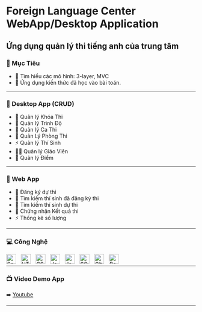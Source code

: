 # Foreign Language Center WebApp/Desktop Application


## Ứng dụng quản lý thi tiếng anh của trung tâm

### 🎯 Mục Tiêu
- 🔭 Tìm hiểu các mô hình: 3-layer, MVC
- 🥅 Ứng dụng kiến thức đã học vào bài toán.

---
### 🎯 Desktop App (CRUD)
- 🔭 Quản lý Khóa Thi
- 🌱 Quản lý Trình Độ
- 👯 Quản lý Ca Thi
- 🥅 Quản Lý Phòng Thi
- ⚡ Quản lý Thí Sinh
- 👨‍👦 Quản lý Giáo Viên
- 💯 Quản lý Điểm

---
### 🎯 Web App
- 🔭 Đăng ký dự thi
- 🌱 Tìm kiếm thí sinh đã đăng ký thi
- 👯 Tìm kiếm thí sinh dự thi
- 🥅 Chứng nhận Kết quả thi
- ⚡ Thống kê số lượng

---
### 💻 Công Nghệ

<img align="left" alt="Spring " width="26px" src="https://static-00.iconduck.com/assets.00/spring-icon-512x512-bdmpbhxj.png" style="padding-right:10px;" />
<img align="left" alt="HTML5" width="26px" src="https://cdn.jsdelivr.net/gh/devicons/devicon/icons/html5/html5-original.svg" style="padding-right:10px;" />
<img align="left" alt="CSS3" width="26px" src="https://cdn.jsdelivr.net/gh/devicons/devicon/icons/css3/css3-original.svg" style="padding-right:10px;" />
<img align="left" alt="JavaScript" width="26px" src="https://cdn.jsdelivr.net/gh/devicons/devicon/icons/javascript/javascript-original.svg" style="padding-right:10px;" />
<img align="left" alt="Java" width="26px" src="https://img.icons8.com/color/48/000000/java-duke-logo.png" style="padding-right:10px;" />
<img align="left" alt="SQL Server" width="26px" src="https://img.icons8.com/external-wanicon-flat-wanicon/48/external-sql-server-big-data-wanicon-flat-wanicon.png" style="padding-right:10px;" />
<img align="left" alt="Git" width="26px" src="https://cdn.jsdelivr.net/gh/devicons/devicon/icons/git/git-original.svg" style="padding-right:10px;" />
<img align="left" alt="Bootstrap" width="26px" src="https://img.icons8.com/color/48/000000/bootstrap.png" style="padding-right:10px;" />
<br />

---
### 📺 Video Demo App

➡️ [Youtube](https://youtu.be/b6F671ugU6M)

---
